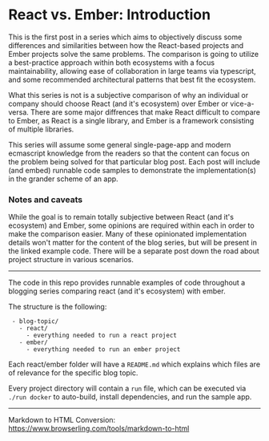 # React vs. Ember: Introduction

This is the first post in a series which aims to objectively discuss some differences and
similarities between how the React-based projects and Ember projects solve the same problems.
The comparison is going to utilize a best-practice approach within
both ecosystems with a focus maintainability, allowing ease of collaboration in large teams via
typescript, and some recommended architectural patterns that best fit the ecosystem.

What this series is not is a subjective comparison of why an individual or company should choose
React (and it's ecosystem) over Ember or vice-a-versa. There are some major diffrences that make React
difficult to compare to Ember, as React is a single library, and Ember is a framework consisting of multiple
libraries.

This series will assume some general single-page-app and modern ecmascript knowledge from the readers so that the content
can focus on the problem being solved for that particular blog post. Each post will include (and embed) runnable
code samples to demonstrate the implementation(s) in the grander scheme of an app.

###  Notes and caveats

While the goal is to remain totally subjective between React (and it's ecosystem) and Ember, some opinions are required within each in order to make the comparison easier. Many of these opinionated implementation details won't matter for the content of the blog series, but will be present in the linked example code. There will be a separate post down the road about project structure in various scenarios.


----------------------------------------------------

The code in this repo provides runnable examples of code throughout a blogging series comparing react (and it's ecosystem) with ember.

The structure is the following:

```
 - blog-topic/
   - react/
     - everything needed to run a react project
   - ember/
     - everything needed to run an ember project

```

Each react/ember folder will have a `README.md` which explains which files are of relevance for the specific blog topic.

Every project directory will contain a `run` file, which can be executed via `./run docker` to auto-build, install dependencies, and run the sample app.


------------------------------------------------------
Markdown to HTML Conversion: https://www.browserling.com/tools/markdown-to-html
